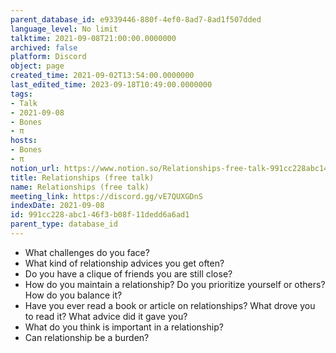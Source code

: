 ```yaml
---
parent_database_id: e9339446-880f-4ef0-8ad7-8ad1f507dded
language_level: No limit
talktime: 2021-09-08T21:00:00.0000000
archived: false
platform: Discord
object: page
created_time: 2021-09-02T13:54:00.0000000
last_edited_time: 2023-09-18T10:49:00.0000000
tags:
- Talk
- 2021-09-08
- Bones
- π
hosts:
- Bones
- π
notion_url: https://www.notion.so/Relationships-free-talk-991cc228abc146f3b08f11dedd6a6ad1
title: Relationships (free talk)
name: Relationships (free talk)
meeting_link: https://discord.gg/vE7QUXGDnS
indexDate: 2021-09-08
id: 991cc228-abc1-46f3-b08f-11dedd6a6ad1
parent_type: database_id
---
```



   - What challenges do you face?
   - What kind of relationship advices you get often?
   - Do you have a clique of friends you are still close?
   - How do you maintain a relationship? Do you prioritize yourself or others? How do you balance it?
   - Have you ever read a book or article on relationships? What drove you to read it? What advice did it gave you?
   - What do you think is important in a relationship?
   - Can relationship be a burden?










